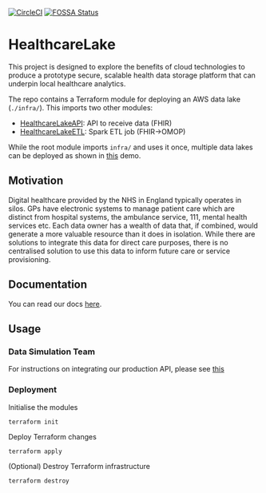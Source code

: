 [![CircleCI](https://circleci.com/gh/spe-uob/HealthcareLake.svg?style=shield&circle-token=7e5cdbd8560954c827bd8e0368dc7785e6d788f0)](https://app.circleci.com/pipelines/github/spe-uob/HealthcareLake)
[![FOSSA Status](https://app.fossa.com/api/projects/git%2Bgithub.com%2Fspe-uob%2FHealthcareDataLake.svg?type=shield)](https://app.fossa.com/projects/git%2Bgithub.com%2Fspe-uob%2FHealthcareDataLake?ref=badge_shield)


# HealthcareLake
This project is designed to explore the benefits of cloud technologies to produce a prototype secure, scalable health data storage platform that can underpin local healthcare analytics.

The repo contains a Terraform module for deploying an AWS data lake (`./infra/`). This imports two other modules:

- [HealthcareLakeAPI](https://github.com/spe-uob/HealthcareLakeAPI): API to receive data (FHIR)
- [HealthcareLakeETL](https://github.com/spe-uob/HealthcareLakeETL): Spark ETL job (FHIR→OMOP)

While the root module imports `infra/` and uses it once, multiple data lakes can be deployed as shown in [this](https://github.com/spe-uob/HealthcareLakeDemo) demo.

## Motivation
Digital healthcare provided by the NHS in England typically operates in silos. GPs have electronic systems to manage patient care which are distinct from hospital systems, the ambulance service, 111, mental health services etc. Each data owner has a wealth of data that, if combined, would generate a more valuable resource than it does in isolation. While there are solutions to integrate this data for direct care purposes, there is no centralised solution to use this data to inform future care or service provisioning.

## Documentation

You can read our docs [here](https://spe-uob.gitbook.io/healthcare-data-lake/).

## Usage

### Data Simulation Team

For instructions on integrating our production API, please see [this](https://spe-uob.gitbook.io/healthcare-data-lake/api/usage)

### Deployment

Initialise the modules
```
terraform init
```

Deploy Terraform changes
```
terraform apply
```

(Optional) Destroy Terraform infrastructure
```
terraform destroy
```
